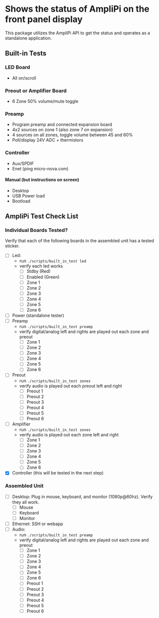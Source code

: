 # Shows the status of AmpliPi on the front panel display
This package utilizes the AmpliPi API to get the status
and operates as a standalone application.

## Built-in Tests
### LED Board
- All on/scroll
### Preout or Amplifier Board
- 6 Zone 50% volume/mute toggle
### Preamp
- Program preamp and connected expansion board
- 4x2 sources on zone 1 (also zone 7 on expansion)
- 4 sources on all zones, toggle volume between 45 and 60%
- Poll/display 24V ADC + thermistors
### Controller
- Aux/SPDIF
- Enet (ping micro-nova.com)
#### Manual (but instructions on screen)
- Desktop
- USB Power load
- Bootload

## AmpliPi Test Check List
### Individual Boards Tested?
Verify that each of the following boards in the assembled unit has a tested sticker.
- [ ] Led:
  - run `./scripts/built_in_test led`
  - verify each led works
    - [ ] Stdby (Red)
    - [ ] Enabled (Green)
    - [ ] Zone 1
    - [ ] Zone 2
    - [ ] Zone 3
    - [ ] Zone 4
    - [ ] Zone 5
    - [ ] Zone 6
- [ ] Power (standalone tester)
- [ ] Preamp
  - run `./scripts/built_in_test preamp`
  - verify digital/analog left and rights are played out each zone and preout
    - [ ] Zone 1
    - [ ] Zone 2
    - [ ] Zone 3
    - [ ] Zone 4
    - [ ] Zone 5
    - [ ] Zone 6
- [ ] Preout
  - run `./scripts/built_in_test zones`
  - verify audio is played out each preout left and right
    - [ ] Preout 1
    - [ ] Preout 2
    - [ ] Preout 3
    - [ ] Preout 4
    - [ ] Preout 5
    - [ ] Preout 6
- [ ] Amplifier
  - run `./scripts/built_in_test zones`
  - verify audio is played out each zone left and right
    - [ ] Zone 1
    - [ ] Zone 2
    - [ ] Zone 3
    - [ ] Zone 4
    - [ ] Zone 5
    - [ ] Zone 6
- [x] Controller (this will be tested in the next step)
### Assembled Unit
- [ ] Desktop: Plug in mouse, keyboard, and monitor (1080p@60hz). Verify they all work.
  - [ ] Mouse
  - [ ] Keyboard
  - [ ] Monitor
- [ ] Ethernet: SSH or webapp
- [ ] Audio:
  - run `./scripts/built_in_test preamp`
  - verify digital/analog left and rights are played out each zone and preout
    - [ ] Zone 1
    - [ ] Zone 2
    - [ ] Zone 3
    - [ ] Zone 4
    - [ ] Zone 5
    - [ ] Zone 6
    - [ ] Preout 1
    - [ ] Preout 2
    - [ ] Preout 3
    - [ ] Preout 4
    - [ ] Preout 5
    - [ ] Preout 6
